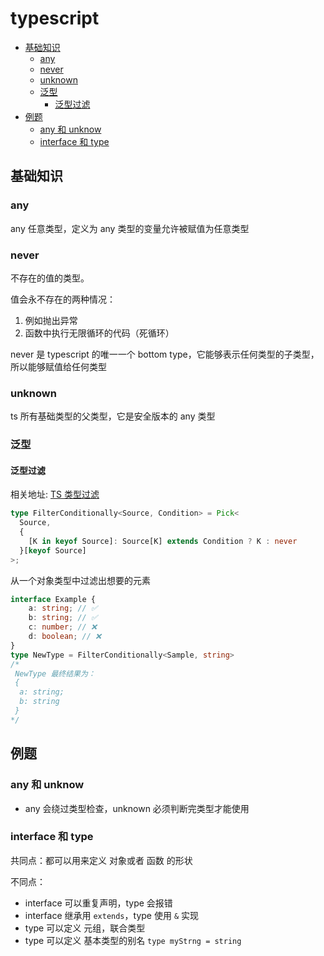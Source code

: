 # typescript

- [基础知识](#基础知识)
  - [any](#any)
  - [never](#never)
  - [unknown](#unknown)
  - [泛型](#泛型)
    - [泛型过滤](#泛型过滤)
- [例题](#例题)
  - [any 和 unknow](#any-和-unknow)
  - [interface 和 type](#interface-和-type)

## 基础知识

### any

any 任意类型，定义为 any 类型的变量允许被赋值为任意类型

### never

不存在的值的类型。

值会永不存在的两种情况：

1. 例如抛出异常
2. 函数中执行无限循环的代码（死循环）

never 是 typescript 的唯一一个 bottom type，它能够表示任何类型的子类型，所以能够赋值给任何类型

### unknown

ts 所有基础类型的父类型，它是安全版本的 any 类型

### 泛型

#### 泛型过滤

相关地址: [TS 类型过滤](https://developer.51cto.com/article/699154.html)

```ts
type FilterConditionally<Source, Condition> = Pick<  
  Source,   
  {  
    [K in keyof Source]: Source[K] extends Condition ? K : never  
  }[keyof Source]  
>;
```

从一个对象类型中过滤出想要的元素

```ts
interface Example {  
    a: string; // ✅   
    b: string; // ✅    
    c: number; // ❌   
    d: boolean; // ❌   
}  
type NewType = FilterConditionally<Sample, string>  
/*  
 NewType 最终结果为：  
 {  
  a: string;  
  b: string 
 }  
*/
```

## 例题

### any 和 unknow

- any 会绕过类型检查，unknown 必须判断完类型才能使用

### interface 和 type

共同点：都可以用来定义 对象或者 函数 的形状

不同点：

- interface 可以重复声明，type 会报错
- interface 继承用 `extends`，type 使用 `&` 实现
- type 可以定义 元组，联合类型
- type 可以定义 基本类型的别名 `type myStrng = string`
